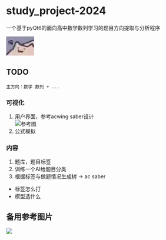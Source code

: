 # study_project-2024
一个基于pyQt6的面向高中数学数列学习的题目方向提取与分析程序

![](https://raw.githubusercontent.com/zhizhizhiwang/image_hub/image/202406231523415.jpg)

## TODO  
    主方向：数学 数列 + ...
### 可视化  
1. 用户界面，参考acwing saber设计  
![参考图](https://cdn.jsdelivr.net/gh/zhizhizhiwang/image_hub@image/202406212311981.png)
2. 公式模拟   
### 内容  
1. 题库，题目标签  
2. 训练一个AI给题目分类  
3. 根据标签与做题情况生成树 -> ac saber
+ 标签怎么打
+ 模型选什么


## 备用参考图片
![](https://cdn.jsdelivr.net/gh/zhizhizhiwang/image_hub@image/202406212259911.png)